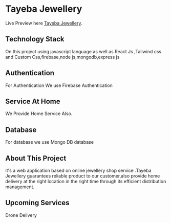 # Tayeba Jewellery

Live Preview here [Tayeba Jewellery](https://doctor-bari-hospital.netlify.app/).

## Technology Stack

On this project using javascript language as well as React Js ,Tailwind css and Custom Css,firebase,node js,mongodb,express js

## Authentication

For Authentication We use Firebase Authentication

## Service At Home

We Provide Home Service Also.

## Database

For database we use Mongo DB database

## About This Project

it's a web application based on online jewellery shop service .Tayeba Jewellery guarantees reliable product to our customer,also provide home delivery at the right location in the right time through its efficient distribution management.

## Upcoming Services

Drone Delivery
